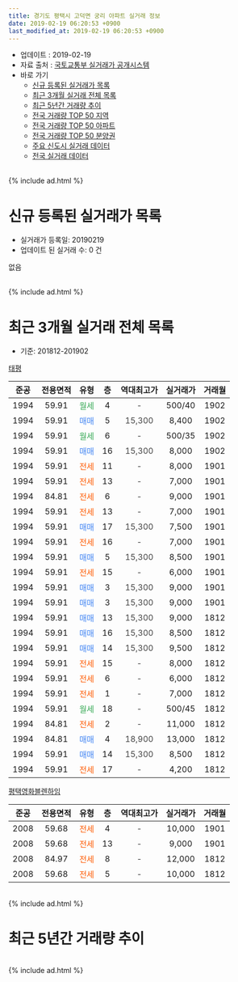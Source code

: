 ```yaml
---
title: 경기도 평택시 고덕면 궁리 아파트 실거래 정보
date: 2019-02-19 06:20:53 +0900
last_modified_at: 2019-02-19 06:20:53 +0900
---
```


* 업데이트 : 2019-02-19
* 자료 출처 : [국토교통부 실거래가 공개시스템](http://rt.molit.go.kr)
* 바로 가기
    * [신규 등록된 실거래가 목록](#신규-등록된-실거래가-목록)
    * [최근 3개월 실거래 전체 목록](#최근-3개월-실거래-전체-목록)
    * [최근 5년간 거래량 추이](#최근-5년간-거래량-추이)
    * [전국 거래량 TOP 50 지역](https://ayogom.github.io/apt-trade-info/최근-3개월-전국에서-가장-거래가-많이-발생한-지역)
    * [전국 거래량 TOP 50 아파트](https://ayogom.github.io/apt-trade-info/최근-3개월-전국에서-가장-거래가-많이-발생한-아파트)
    * [전국 거래량 TOP 50 분양권](https://ayogom.github.io/apt-trade-info/최근-3개월-전국에서-가장-거래가-많이-발생한-분양권)
    * [주요 신도시 실거래 데이터](https://ayogom.github.io/apt-trade-info/주요-신도시)
    * [전국 실거래 데이터](https://ayogom.github.io/apt-trade-info/전국)
<br>
{% include ad.html %}
<br>

# 신규 등록된 실거래가 목록
* 실거래가 등록일: 20190219
* 업데이트 된 실거래 수: 0 건

없음

<br>
{% include ad.html %}
<br>

# 최근 3개월 실거래 전체 목록
* 기준: 201812-201902


[태평](https://search.naver.com/search.naver?query=%EA%B2%BD%EA%B8%B0%EB%8F%84+%ED%8F%89%ED%83%9D%EC%8B%9C+%EA%B3%A0%EB%8D%95%EB%A9%B4+%EA%B6%81%EB%A6%AC+%ED%83%9C%ED%8F%89)

|준공|전용면적|유형|층|역대최고가|실거래가|거래월|
|:---:|:---:|:---:|:---:|:---:|:---:|:---:|
|1994|59.91|<span style="color:#34a853">월세</span>|4|<span style="color:#444444">-</span>|500/40|1902|
|1994|59.91|<span style="color:#4285f3">매매</span>|5|<span style="color:#444444">15,300</span>|8,400|1902|
|1994|59.91|<span style="color:#34a853">월세</span>|6|<span style="color:#444444">-</span>|500/35|1902|
|1994|59.91|<span style="color:#4285f3">매매</span>|16|<span style="color:#444444">15,300</span>|8,000|1902|
|1994|59.91|<span style="color:#ff5a00">전세</span>|11|<span style="color:#444444">-</span>|8,000|1901|
|1994|59.91|<span style="color:#ff5a00">전세</span>|13|<span style="color:#444444">-</span>|7,000|1901|
|1994|84.81|<span style="color:#ff5a00">전세</span>|6|<span style="color:#444444">-</span>|9,000|1901|
|1994|59.91|<span style="color:#ff5a00">전세</span>|13|<span style="color:#444444">-</span>|7,000|1901|
|1994|59.91|<span style="color:#4285f3">매매</span>|17|<span style="color:#444444">15,300</span>|7,500|1901|
|1994|59.91|<span style="color:#ff5a00">전세</span>|16|<span style="color:#444444">-</span>|7,000|1901|
|1994|59.91|<span style="color:#4285f3">매매</span>|5|<span style="color:#444444">15,300</span>|8,500|1901|
|1994|59.91|<span style="color:#ff5a00">전세</span>|15|<span style="color:#444444">-</span>|6,000|1901|
|1994|59.91|<span style="color:#4285f3">매매</span>|3|<span style="color:#444444">15,300</span>|9,000|1901|
|1994|59.91|<span style="color:#4285f3">매매</span>|3|<span style="color:#444444">15,300</span>|9,000|1901|
|1994|59.91|<span style="color:#4285f3">매매</span>|13|<span style="color:#444444">15,300</span>|9,000|1812|
|1994|59.91|<span style="color:#4285f3">매매</span>|16|<span style="color:#444444">15,300</span>|8,500|1812|
|1994|59.91|<span style="color:#4285f3">매매</span>|14|<span style="color:#444444">15,300</span>|9,500|1812|
|1994|59.91|<span style="color:#ff5a00">전세</span>|15|<span style="color:#444444">-</span>|8,000|1812|
|1994|59.91|<span style="color:#ff5a00">전세</span>|6|<span style="color:#444444">-</span>|6,000|1812|
|1994|59.91|<span style="color:#ff5a00">전세</span>|1|<span style="color:#444444">-</span>|7,000|1812|
|1994|59.91|<span style="color:#34a853">월세</span>|18|<span style="color:#444444">-</span>|500/45|1812|
|1994|84.81|<span style="color:#ff5a00">전세</span>|2|<span style="color:#444444">-</span>|11,000|1812|
|1994|84.81|<span style="color:#4285f3">매매</span>|4|<span style="color:#444444">18,900</span>|13,000|1812|
|1994|59.91|<span style="color:#4285f3">매매</span>|14|<span style="color:#444444">15,300</span>|8,500|1812|
|1994|59.91|<span style="color:#ff5a00">전세</span>|17|<span style="color:#444444">-</span>|4,200|1812|

[평택영화블렌하임](https://search.naver.com/search.naver?query=%EA%B2%BD%EA%B8%B0%EB%8F%84+%ED%8F%89%ED%83%9D%EC%8B%9C+%EA%B3%A0%EB%8D%95%EB%A9%B4+%EA%B6%81%EB%A6%AC+%ED%8F%89%ED%83%9D%EC%98%81%ED%99%94%EB%B8%94%EB%A0%8C%ED%95%98%EC%9E%84)

|준공|전용면적|유형|층|역대최고가|실거래가|거래월|
|:---:|:---:|:---:|:---:|:---:|:---:|:---:|
|2008|59.68|<span style="color:#ff5a00">전세</span>|4|<span style="color:#444444">-</span>|10,000|1901|
|2008|59.68|<span style="color:#ff5a00">전세</span>|13|<span style="color:#444444">-</span>|9,000|1901|
|2008|84.97|<span style="color:#ff5a00">전세</span>|8|<span style="color:#444444">-</span>|12,000|1812|
|2008|59.68|<span style="color:#ff5a00">전세</span>|5|<span style="color:#444444">-</span>|10,000|1812|


<br>
{% include ad.html %}
<br>

# 최근 5년간 거래량 추이


<div style="width:100%;">
    <canvas id="deal_progress" height="200"></canvas>
</div>

<script>
new Chart(document.getElementById("deal_progress"), {
    type: 'line',
    data: {
        labels: ['201402','201403','201404','201405','201406','201407','201408','201409','201410','201411','201412','201501','201502','201503','201504','201505','201506','201507','201508','201509','201510','201511','201512','201601','201602','201603','201604','201605','201606','201607','201608','201609','201610','201611','201612','201701','201702','201703','201704','201705','201706','201707','201708','201709','201710','201711','201712','201801','201802','201803','201804','201805','201806','201807','201808','201809','201810','201811','201812','201901','201902'],
        datasets: [{
            label: '매매',
            pointRadius: 1,
            data: [13, 12, 15, 20, 17, 14, 22, 21, 15, 8, 18, 15, 20, 21, 16, 28, 24, 26, 12, 17, 29, 13, 8, 10, 9, 11, 8, 12, 9, 9, 14, 13, 16, 6, 8, 3, 9, 6, 10, 12, 8, 12, 4, 16, 8, 8, 9, 6, 3, 5, 11, 4, 7, 4, 6, 10, 13, 9, 5, 4, 2],
            borderColor: "rgba(255, 201, 14, 1)",
            backgroundColor: "rgba(255, 201, 14, 0.5)",
            fill: false,
            lineTension: 0
        },{
            label: '전월세',
            pointRadius: 1,
            data: [10, 19, 8, 13, 10, 13, 10, 16, 13, 14, 8, 15, 10, 20, 19, 11, 7, 10, 9, 12, 16, 8, 8, 9, 12, 7, 11, 5, 10, 14, 8, 10, 9, 7, 9, 5, 4, 8, 6, 4, 8, 3, 5, 6, 8, 4, 3, 4, 7, 7, 7, 3, 8, 6, 3, 9, 8, 3, 8, 8, 2],
            borderColor: "rgba(0, 141, 185, 1)",
            backgroundColor: "rgba(0, 141, 185, 0.5)",
            fill: false,
            lineTension: 0
        }
        ]
    },
    options: {
        responsive: true,
        title: {
            display: false
        },
        tooltips: {
            mode: 'index',
            intersect: false
        },
        hover: {
            mode: 'nearest',
            intersect: true
        },
        scales: {
            xAxes: [{
                display: true,
                scaleLabel: {
                    display: true,
                    labelString: '년/월'
                }
            }],
            yAxes: [{
                display: true,
                ticks: {
                    suggestedMin: 0,
                },
                scaleLabel: {
                    display: true,
                    labelString: '실거래 수'
                }
            }]
        }
    }
});

</script>


<br>
{% include ad.html %}
<br>

